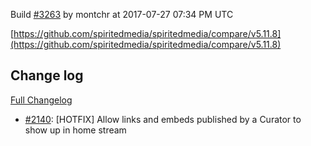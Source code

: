 Build [#3263](https://circleci.com/gh/spiritedmedia/spiritedmedia/3263) by montchr at 2017-07-27 07:34 PM UTC

[https://github.com/spiritedmedia/spiritedmedia/compare/v5.11.8](https://github.com/spiritedmedia/spiritedmedia/compare/v5.11.8)
## Change log
[Full Changelog](https://github.com/spiritedmedia/spiritedmedia/compare/v5.11.7...v5.11.8)

 - [#2140](https://github.com/spiritedmedia/spiritedmedia/pull/2140): [HOTFIX] Allow links and embeds published by a Curator to show up in home stream
